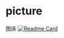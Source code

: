 # picture
图床
[![Readme Card](https://github-readme-stats.vercel.app/api/pin/?username=AsteroidQiao&repo=picture)](https://github.com/AsteroidQiao/picture)
